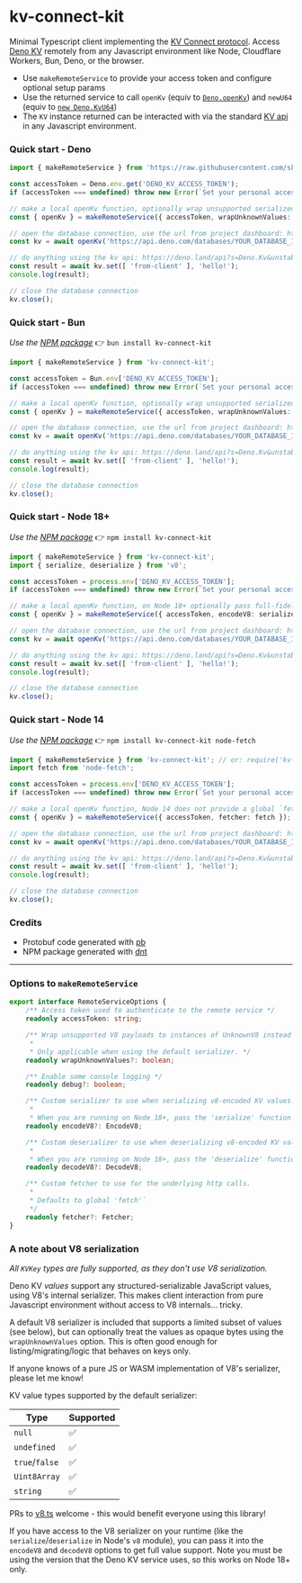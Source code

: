 # kv-connect-kit

Minimal Typescript client implementing the [KV Connect protocol](https://github.com/denoland/deno/tree/main/ext/kv#kv-connect). Access [Deno KV](https://deno.com/kv) remotely from any Javascript environment like Node, Cloudflare Workers, Bun, Deno, or the browser. 

- Use `makeRemoteService` to provide your access token and configure optional setup params
- Use the returned service to call `openKv` (equiv to [`Deno.openKv`](https://deno.land/api?s=Deno.openKv&unstable)) and `newU64` (equiv to [`new Deno.KvU64`](https://deno.land/api?s=Deno.KvU64&unstable))
- The `KV` instance returned can be interacted with via the standard [KV api](https://deno.land/api?s=Deno.Kv&unstable) in any Javascript environment.

### Quick start - Deno

```ts
import { makeRemoteService } from 'https://raw.githubusercontent.com/skymethod/kv-connect-kit/v0.0.2/client.ts';

const accessToken = Deno.env.get('DENO_KV_ACCESS_TOKEN');
if (accessToken === undefined) throw new Error(`Set your personal access token: https://dash.deno.com/account#access-tokens`);

// make a local openKv function, optionally wrap unsupported serialized byte values as UnknownV8
const { openKv } = makeRemoteService({ accessToken, wrapUnknownValues: true });

// open the database connection, use the url from project dashboard: https://dash.deno.com/projects/YOUR_PROJECT/kv
const kv = await openKv('https://api.deno.com/databases/YOUR_DATABASE_ID/connect');

// do anything using the kv api: https://deno.land/api?s=Deno.Kv&unstable
const result = await kv.set([ 'from-client' ], 'hello!');
console.log(result);

// close the database connection
kv.close();
```

### Quick start - Bun
_Use the [NPM package](https://www.npmjs.com/package/kv-connect-kit)_ 👉 `bun install kv-connect-kit`
```ts
import { makeRemoteService } from 'kv-connect-kit';

const accessToken = Bun.env['DENO_KV_ACCESS_TOKEN'];
if (accessToken === undefined) throw new Error(`Set your personal access token: https://dash.deno.com/account#access-tokens`);

// make a local openKv function, optionally wrap unsupported serialized byte values as UnknownV8
const { openKv } = makeRemoteService({ accessToken, wrapUnknownValues: true });

// open the database connection, use the url from project dashboard: https://dash.deno.com/projects/YOUR_PROJECT/kv
const kv = await openKv('https://api.deno.com/databases/YOUR_DATABASE_ID/connect');

// do anything using the kv api: https://deno.land/api?s=Deno.Kv&unstable
const result = await kv.set([ 'from-client' ], 'hello!');
console.log(result);

// close the database connection
kv.close();
```

### Quick start - Node 18+
_Use the [NPM package](https://www.npmjs.com/package/kv-connect-kit)_ 👉 `npm install kv-connect-kit`
```ts
import { makeRemoteService } from 'kv-connect-kit';
import { serialize, deserialize } from 'v8';

const accessToken = process.env['DENO_KV_ACCESS_TOKEN'];
if (accessToken === undefined) throw new Error(`Set your personal access token: https://dash.deno.com/account#access-tokens`);

// make a local openKv function, on Node 18+ optionally pass full-fidelity V8 serializers to support all KV values
const { openKv } = makeRemoteService({ accessToken, encodeV8: serialize, decodeV8: deserialize });

// open the database connection, use the url from project dashboard: https://dash.deno.com/projects/YOUR_PROJECT/kv
const kv = await openKv('https://api.deno.com/databases/YOUR_DATABASE_ID/connect');

// do anything using the kv api: https://deno.land/api?s=Deno.Kv&unstable
const result = await kv.set([ 'from-client' ], 'hello!');
console.log(result);

// close the database connection
kv.close();
```


### Quick start - Node 14
_Use the [NPM package](https://www.npmjs.com/package/kv-connect-kit)_ 👉 `npm install kv-connect-kit node-fetch`
```ts
import { makeRemoteService } from 'kv-connect-kit'; // or: require('kv-connect-kit')
import fetch from 'node-fetch';

const accessToken = process.env['DENO_KV_ACCESS_TOKEN'];
if (accessToken === undefined) throw new Error(`Set your personal access token: https://dash.deno.com/account#access-tokens`);

// make a local openKv function, Node 14 does not provide a global `fetch` function, so pass a custom implementation like node-fetch
const { openKv } = makeRemoteService({ accessToken, fetcher: fetch });

// open the database connection, use the url from project dashboard: https://dash.deno.com/projects/YOUR_PROJECT/kv
const kv = await openKv('https://api.deno.com/databases/YOUR_DATABASE_ID/connect');

// do anything using the kv api: https://deno.land/api?s=Deno.Kv&unstable
const result = await kv.set([ 'from-client' ], 'hello!');
console.log(result);

// close the database connection
kv.close();
```

### Credits

- Protobuf code generated with [pb](https://deno.land/x/pbkit/cli/pb/README.md)
- NPM package generated with [dnt](https://github.com/denoland/dnt)


---


### Options to `makeRemoteService`

```ts
export interface RemoteServiceOptions {
    /** Access token used to authenticate to the remote service */
    readonly accessToken: string;

    /** Wrap unsupported V8 payloads to instances of UnknownV8 instead of failing.
     * 
     * Only applicable when using the default serializer. */
    readonly wrapUnknownValues?: boolean;

    /** Enable some console logging */
    readonly debug?: boolean;

    /** Custom serializer to use when serializing v8-encoded KV values.
     * 
     * When you are running on Node 18+, pass the 'serialize' function in Node's 'v8' module. */
    readonly encodeV8?: EncodeV8;

    /** Custom deserializer to use when deserializing v8-encoded KV values.
     * 
     * When you are running on Node 18+, pass the 'deserialize' function in Node's 'v8' module. */
    readonly decodeV8?: DecodeV8;

    /** Custom fetcher to use for the underlying http calls.
     * 
     * Defaults to global 'fetch'`
     */
    readonly fetcher?: Fetcher;
}
```

### A note about V8 serialization

_All `KVKey` types are fully supported, as they don't use V8 serialization._

Deno KV _values_ support any structured-serializable JavaScript values, using V8's internal serializer.  This makes client interaction from pure Javascript environment without access to V8 internals... tricky. 

A default V8 serializer is included that supports a limited subset of values (see below), but can optionally treat the values as opaque bytes using the `wrapUnknownValues` option.  This is often good enough for listing/migrating/logic that behaves on keys only.

If anyone knows of a pure JS or WASM implementation of V8's serializer, please let me know!

KV value types supported by the default serializer:

| Type      | Supported |
| ----------- | ----------- |
| `null`      | ✅       |
| `undefined`   | ✅        |
| `true`/`false`   | ✅        |
| `Uint8Array`   | ✅        |
| `string`   | ✅        |

PRs to [v8.ts](https://github.com/skymethod/kv-connect-kit/blob/master/v8.ts) welcome - this would benefit everyone using this library!

If you have access to the V8 serializer on your runtime (like the `serialize`/`deserialize` in Node's `v8` module), you can pass it into the `encodeV8` and `decodeV8` options to get full value support.  Note you must be using the version that the Deno KV service uses, so this works on Node 18+ only.
